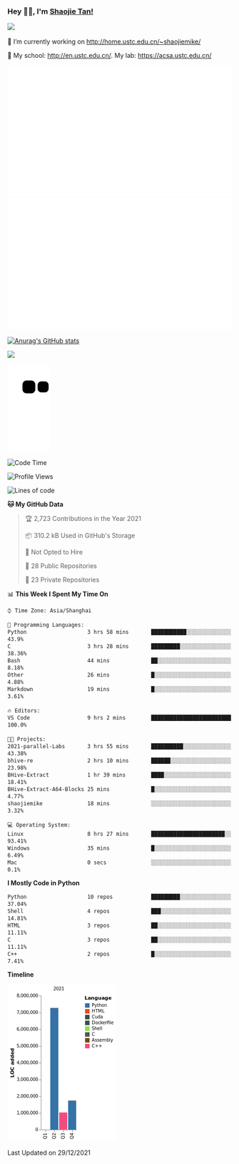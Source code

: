 

<!--
**Kirrito-k423/Kirrito-k423** is a ✨ _special_ ✨ repository because its `README.md` (this file) appears on your GitHub profile.

Here are some ideas to get you started:

- 🔭 I’m currently working on ...
- 🌱 I’m currently learning ...
- 👯 I’m looking to collaborate on ...
- 🤔 I’m looking for help with ...
- 💬 Ask me about ...
- 📫 How to reach me: ...
- 😄 Pronouns: ...
- ⚡ Fun fact: ...
-->
### Hey 👋🏽, I'm [Shaojie Tan!](http://home.ustc.edu.cn/~shaojiemike/about)

![](https://visitor-badge.glitch.me/badge?page_id=Kirrito-k423.Kirrito-k423)

🔭 I’m currently working on http://home.ustc.edu.cn/~shaojiemike/

👯 My school: http://en.ustc.edu.cn/. My lab: https://acsa.ustc.edu.cn/

![](https://github.com/Kirrito-k423/github-stats/blob/master/generated/overview.svg)
![](https://github.com/Kirrito-k423/github-stats/blob/master/generated/languages.svg)

[![Anurag's GitHub stats](https://github-readme-stats.vercel.app/api?username=Kirrito-k423&theme=flag-india&show_icons=true&hide=stars,prs,issues,contribs)](https://github.com/anuraghazra/github-readme-stats)

![](https://github-profile-summary-cards.vercel.app/api/cards/profile-details?username=Kirrito-k423&theme=vue)

![snake gif](https://github.com/Kirrito-k423/Kirrito-k423/blob/output/github-contribution-grid-snake.svg)

<!--START_SECTION:waka-->
![Code Time](http://img.shields.io/badge/Code%20Time-44%20hrs%2050%20mins-blue)

![Profile Views](http://img.shields.io/badge/Profile%20Views-55-blue)

![Lines of code](https://img.shields.io/badge/From%20Hello%20World%20I%27ve%20Written-10%20Million%20lines%20of%20code-blue)

**🐱 My GitHub Data** 

> 🏆 2,723 Contributions in the Year 2021
 > 
> 📦 310.2 kB Used in GitHub's Storage 
 > 
> 🚫 Not Opted to Hire
 > 
> 📜 28 Public Repositories 
 > 
> 🔑 23 Private Repositories  
 > 
📊 **This Week I Spent My Time On** 

```text
⌚︎ Time Zone: Asia/Shanghai

💬 Programming Languages: 
Python                   3 hrs 58 mins       ███████████░░░░░░░░░░░░░░   43.9% 
C                        3 hrs 28 mins       █████████░░░░░░░░░░░░░░░░   38.36% 
Bash                     44 mins             ██░░░░░░░░░░░░░░░░░░░░░░░   8.18% 
Other                    26 mins             █░░░░░░░░░░░░░░░░░░░░░░░░   4.88% 
Markdown                 19 mins             █░░░░░░░░░░░░░░░░░░░░░░░░   3.61%

🔥 Editors: 
VS Code                  9 hrs 2 mins        █████████████████████████   100.0%

🐱‍💻 Projects: 
2021-parallel-Labs       3 hrs 55 mins       ██████████░░░░░░░░░░░░░░░   43.38% 
bhive-re                 2 hrs 10 mins       ██████░░░░░░░░░░░░░░░░░░░   23.98% 
BHive-Extract            1 hr 39 mins        ████░░░░░░░░░░░░░░░░░░░░░   18.41% 
BHive-Extract-A64-Blocks 25 mins             █░░░░░░░░░░░░░░░░░░░░░░░░   4.77% 
shaojiemike              18 mins             ░░░░░░░░░░░░░░░░░░░░░░░░░   3.32%

💻 Operating System: 
Linux                    8 hrs 27 mins       ███████████████████████░░   93.41% 
Windows                  35 mins             █░░░░░░░░░░░░░░░░░░░░░░░░   6.49% 
Mac                      0 secs              ░░░░░░░░░░░░░░░░░░░░░░░░░   0.1%

```

**I Mostly Code in Python** 

```text
Python                   10 repos            █████████░░░░░░░░░░░░░░░░   37.04% 
Shell                    4 repos             ███░░░░░░░░░░░░░░░░░░░░░░   14.81% 
HTML                     3 repos             ██░░░░░░░░░░░░░░░░░░░░░░░   11.11% 
C                        3 repos             ██░░░░░░░░░░░░░░░░░░░░░░░   11.11% 
C++                      2 repos             █░░░░░░░░░░░░░░░░░░░░░░░░   7.41%

```


**Timeline**

![Chart not found](https://raw.githubusercontent.com/Kirrito-k423/Kirrito-k423/main/charts/bar_graph.png) 


 Last Updated on 29/12/2021
<!--END_SECTION:waka-->

